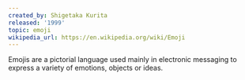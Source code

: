 ```yaml
---
created_by: Shigetaka Kurita
released: '1999'
topic: emoji
wikipedia_url: https://en.wikipedia.org/wiki/Emoji
---
```

Emojis are a pictorial language used mainly in electronic messaging to express a variety of emotions, objects or ideas.